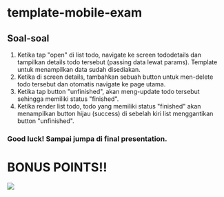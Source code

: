 # template-mobile-exam
## Soal-soal
1. Ketika tap "open" di list todo, navigate ke screen tododetails dan tampilkan details todo tersebut (passing data lewat params). Template untuk menampilkan data sudah disediakan.
2. Ketika di screen details, tambahkan sebuah button untuk men-delete todo tersebut dan otomatis navigate ke page utama.
3. Ketika tap button "unfinished", akan meng-update todo tersebut sehingga memiliki status "finished".
4. Ketika render list todo, todo yang memiliki status "finished" akan menampilkan button hijau (success) di sebelah kiri list menggantikan button "unfinished".



### Good luck! Sampai jumpa di final presentation.







# BONUS POINTS!!
















![](https://encrypted-tbn0.gstatic.com/images?q=tbn%3AANd9GcRl6Z7cxAA-r3ke08rMloFqlPubpBv9xSmahICj29DR9rFr-25j)
